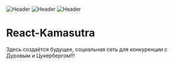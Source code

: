 
![Header](https://miro.medium.com/max/1200/1*Z-vcoT2M255sM2ju2xoB5A.png)
![Header](https://www.technologika.ru/files/blog/items/content/rn-2019-2%20(1).png)
![Header](https://i.pinimg.com/originals/bb/0f/7c/bb0f7c458051bfb4fb4602ab7624ac52.png)




# React-Kamasutra
Здесь создаётся будущее, социальная сеть для конкуренции с Дуровым и Цукербергом!!!

